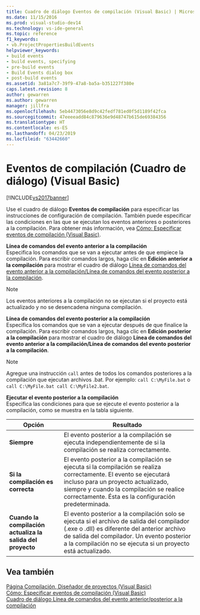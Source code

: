 ```yaml
---
title: Cuadro de diálogo Eventos de compilación (Visual Basic) | Microsoft Docs
ms.date: 11/15/2016
ms.prod: visual-studio-dev14
ms.technology: vs-ide-general
ms.topic: reference
f1_keywords:
- vb.ProjectPropertiesBuildEvents
helpviewer_keywords:
- build events
- build events, specifying
- pre-build events
- Build Events dialog box
- post-build events
ms.assetid: 3a81a7c7-39f9-47a8-ba5a-b351227f380e
caps.latest.revision: 8
author: gewarren
ms.author: gewarren
manager: jillfra
ms.openlocfilehash: 5eb4473056e8d9c42fedf781ed0f5d1189f42fca
ms.sourcegitcommit: 47eeeeadd84c879636e9d48747b615de69384356
ms.translationtype: HT
ms.contentlocale: es-ES
ms.lasthandoff: 04/23/2019
ms.locfileid: "63442660"
---
```

# <a name="build-events-dialog-box-visual-basic"></a>Eventos de compilación (Cuadro de diálogo) (Visual Basic)
[!INCLUDE[vs2017banner](../../includes/vs2017banner.md)]

Use el cuadro de diálogo **Eventos de compilación** para especificar las instrucciones de configuración de compilación. También puede especificar las condiciones en las que se ejecutan los eventos anteriores o posteriores a la compilación. Para obtener más información, vea [Cómo: Especificar eventos de compilación (Visual Basic)](../../ide/how-to-specify-build-events-visual-basic.md).  
  
 **Línea de comandos del evento anterior a la compilación**  
 Especifica los comandos que se van a ejecutar antes de que empiece la compilación. Para escribir comandos largos, haga clic en **Edición anterior a la compilación** para mostrar el cuadro de diálogo [Línea de comandos del evento anterior a la compilación/Línea de comandos del evento posterior a la compilación](../../ide/reference/pre-build-event-post-build-event-command-line-dialog-box.md).  
  
> [!NOTE]
> Los eventos anteriores a la compilación no se ejecutan si el proyecto está actualizado y no se desencadena ninguna compilación.  
  
 **Línea de comandos del evento posterior a la compilación**  
 Especifica los comandos que se van a ejecutar después de que finalice la compilación. Para escribir comandos largos, haga clic en **Edición posterior a la compilación** para mostrar el cuadro de diálogo **Línea de comandos del evento anterior a la compilación/Línea de comandos del evento posterior a la compilación**.  
  
> [!NOTE]
> Agregue una instrucción `call` antes de todos los comandos posteriores a la compilación que ejecutan archivos .bat. Por ejemplo: `call C:\MyFile.bat` o `call C:\MyFile.bat call C:\MyFile2.bat`.  
  
 **Ejecutar el evento posterior a la compilación**  
 Especifica las condiciones para que se ejecute el evento posterior a la compilación, como se muestra en la tabla siguiente.  
  
|Opción|Resultado|  
|------------|------------|  
|**Siempre**|El evento posterior a la compilación se ejecuta independientemente de si la compilación se realiza correctamente.|  
|**Si la compilación es correcta**|El evento posterior a la compilación se ejecuta si la compilación se realiza correctamente. El evento se ejecutará incluso para un proyecto actualizado, siempre y cuando la compilación se realice correctamente. Ésta es la configuración predeterminada.|  
|**Cuando la compilación actualiza la salida del proyecto**|El evento posterior a la compilación solo se ejecuta si el archivo de salida del compilador (.exe o .dll) es diferente del anterior archivo de salida del compilador. Un evento posterior a la compilación no se ejecuta si un proyecto está actualizado.|  
  
## <a name="see-also"></a>Vea también  
 [Página Compilación, Diseñador de proyectos (Visual Basic)](../../ide/reference/compile-page-project-designer-visual-basic.md)   
 [Cómo: Especificar eventos de compilación (Visual Basic)](../../ide/how-to-specify-build-events-visual-basic.md)   
 [Cuadro de diálogo Línea de comandos del evento anterior/posterior a la compilación](../../ide/reference/pre-build-event-post-build-event-command-line-dialog-box.md)
